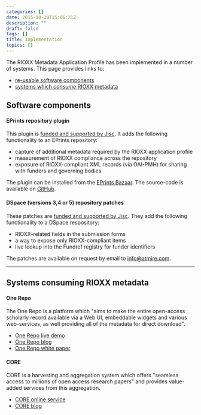 ```yaml
---
categories: []
date: 2015-10-30T15:06:21Z
description: ""
draft: false
tags: []
title: Implementation
topics: []
---
```


The RIOXX Metadata Application Profile has been implemented in a number of systems. This page provides links to:

* [re-usable software components](#software_components)
* [systems which *consume* RIOXX metadata](#consuming_systems)

<a name="software_components"></a>
## Software components

#### EPrints repository plugin
This plugin is [funded and supported by Jisc](https://www.jisc.ac.uk/repository-technical-support). It adds the following functionality to an EPrints repository:

* capture of additional metadata required by the RIOXX application profile
* measurement of RIOXX compliance across the repository
* exposure of RIOXX-compliant XML records (via OAI-PMH) for sharing with funders and governing bodies

The plugin can be installed from the [EPrints Bazaar](http://bazaar.eprints.org/). The source-code is available on [GitHub](https://github.com/eprintsug/rioxx2).

#### DSpace (versions 3,4 or 5) repository patches
These patches are [funded and supported by Jisc](https://www.jisc.ac.uk/repository-technical-support). They add the following functionality to a DSpace respository:

* RIOXX-related fields in the submission forms
* a way to expose only RIOXX-compliant items
* live lookup into the Fundref registry for funder identifiers

The patches are available on request by email to [info@atmire.com](mailto:info@atmire.com).

------

<a name="consuming_systems"></a>
## Systems consuming RIOXX metadata
#### One Repo
The One Repo is a platform which "aims to make the entire open-access scholarly record available via a Web UI, embeddable widgets and various web-services, as well providing all of the metadata for direct download".

* [One Repo live demo](http://onerepo.net)
* [One Repo blog](http://blog.onerepo.net/)
* [One Repo white paper](http://onerepo.net/onerepo-whitepaper.pdf)

#### CORE
CORE is a harvesting and aggregation system which offers "seamless access to millions of open access research papers" and provides value-added services from this aggregation.

* [CORE online service](https://core.ac.uk)
* [CORE blog](https://blog.core.ac.uk)


